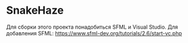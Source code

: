 # SnakeHaze
Для сборки этого проекта понадобиться SFML и Visual Studio.
Для добавления SFML: https://www.sfml-dev.org/tutorials/2.6/start-vc.php
